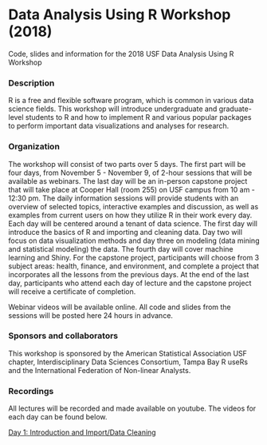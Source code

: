 # Data Analysis Using R Workshop (2018)
Code, slides and information for the 2018 USF Data Analysis Using R Workshop

### Description
R is a free and flexible software program, which is common in various data science fields.  This workshop will introduce undergraduate and graduate-level students to R and how to implement R and various popular packages to perform important data visualizations and analyses for research.

### Organization
The workshop will consist of two parts over 5 days. The first part will be four days, from November 5 - November 9, of 2-hour sessions that will be available as webinars. The last day will be an in-person capstone project that will take place at Cooper Hall (room 255) on USF campus from 10 am - 12:30 pm. The daily information sessions will provide students with an overview of selected topics, interactive examples and discussion, as well as examples from current users on how they utilize R in their work every day. Each day will be centered around a tenant of data science. The first day will introduce the basics of R and importing and cleaning data. Day two will focus on data visualization methods and day three on modeling (data mining and statistical modeling)  the data. The fourth day will cover machine learning and Shiny. For the capstone project, participants will choose from 3 subject areas: health, finance, and environment, and complete a project that incorporates all the lessons from the previous days. At the end of the last day, participants who attend each day of lecture and the capstone project will receive a certificate of completion. 

Webinar videos will be available online. All code and slides from the sessions will be posted here 24 hours in advance. 

### Sponsors and collaborators
This workshop is sponsored by the American Statistical Association USF chapter, Interdisciplinary Data Sciences Consortium, Tampa Bay R useRs and the International Federation of Non-linear Analysts. 

### Recordings
All lectures will be recorded and made available on youtube. The videos for each day can be found below. 

[Day 1: Introduction and Import/Data Cleaning](https://www.youtube.com/channel/UCwLRVs9F6BKWb64sHcl2Txw?view_as=subscriber)
